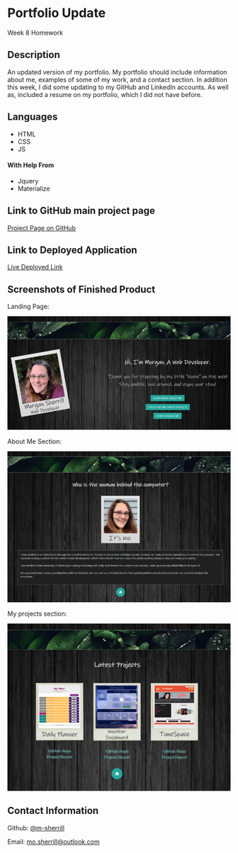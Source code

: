 # Portfolio Update

Week 8 Homework

## Description

An updated version of my portfolio. My portfolio should include information about me, examples of some of my work, and a contact section. In addition this week, I did some updating to my GitHub and LinkedIn accounts. As well as, included a resume on my portfolio, which I did not have before. 

## Languages
- HTML
- CSS
- JS

#### With Help From
- Jquery
- Materialize


## Link to GitHub main project page

[Project Page on GitHub](https://github.com/m-sherrill/portfolio)

## Link to Deployed Application

[Live Deployed Link](https://m-sherrill.github.io/portfolio/)

## Screenshots of Finished Product

Landing Page:

![Screenshot of landing page](assets/images/readMelanding.jpg)

About Me Section:

![Screenshot of my about me page](assets/images/readMeabout.jpg)

My projects section:

![Screenshot of my projects section](assets/images/readmework.jpg)



## Contact Information

Github: [@m-sherrill](https://github.com/m-sherrill)

Email: mo.sherrill@outlook.com


